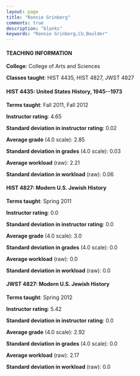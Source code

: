 ```yaml
---
layout: page
title: "Ronnie Grinberg" 
comments: true
description: "blanks"
keywords: "Ronnie Grinberg,CU,Boulder"
---
```

<head>
<script src="https://ajax.googleapis.com/ajax/libs/jquery/2.1.3/jquery.min.js"></script>
<script src="https://dl.dropboxusercontent.com/s/pc42nxpaw1ea4o9/highcharts.js?dl=0"></script>
<!-- <script src="../assets/js/highcharts.js"></script> -->
<style type="text/css">@font-face {
	font-family: "Bebas Neue";
	src: url(https://www.filehosting.org/file/details/544349/BebasNeue Regular.otf) format("opentype");
	}
	h1.Bebas { 
		font-family: "Bebas Neue", Verdana, Tahoma;
	}
</style>
</head>
	   
#### TEACHING INFORMATION

**College**: College of Arts and Sciences

**Classes taught**: HIST 4435, HIST 4827, JWST 4827

#### HIST 4435: United States History, 1945--1973

**Terms taught**: Fall 2011, Fall 2012

**Instructor rating**: 4.65

**Standard deviation in instructor rating**: 0.02

**Average grade** (4.0 scale): 2.85

**Standard deviation in grades** (4.0 scale): 0.03

**Average workload** (raw): 2.21

**Standard deviation in workload** (raw): 0.06

#### HIST 4827: Modern U.S. Jewish History

**Terms taught**: Spring 2011

**Instructor rating**: 0.0

**Standard deviation in instructor rating**: 0.0

**Average grade** (4.0 scale): 3.0

**Standard deviation in grades** (4.0 scale): 0.0

**Average workload** (raw): 0.0

**Standard deviation in workload** (raw): 0.0

#### JWST 4827: Modern U.S. Jewish History

**Terms taught**: Spring 2012

**Instructor rating**: 5.42

**Standard deviation in instructor rating**: 0.0

**Average grade** (4.0 scale): 2.92

**Standard deviation in grades** (4.0 scale): 0.0

**Average workload** (raw): 2.17

**Standard deviation in workload** (raw): 0.0

